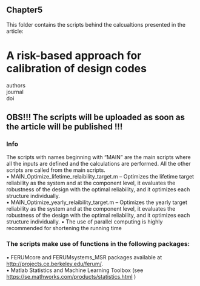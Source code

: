 ## Chapter5 
This folder contains the scripts behind the calcualtions presented in the article:
# A risk-based approach for calibration of design codes
authors  
journal  
doi  

## OBS!!! The scripts will be uploaded as soon as the article will be published !!!
### Info  
The scripts with names beginning with “MAIN” are the main scripts where all the inputs are defined and the calculations are performed. All the other scripts are called from the main scripts.  
•	MAIN_Optimize_lifetime_relaibility_target.m – Optimizes the lifetime target reliability as the system and at the component level, it evaluates the robustness of the design with the optimal reliability, and it optimizes each structure individually.  
•	MAIN_Optimize_yearly_relaibility_target.m – Optimizes the yearly target reliability as the system and at the component level, it evaluates the robustness of the design with the optimal reliability, and it optimizes each structure individually. 
•	The use of parallel computing is highly recommended for shortening the running time

### The scripts make use of functions in the following packages:  
•	FERUMcore and FERUMsystems_MSR packages available at http://projects.ce.berkeley.edu/ferum/.   
•	Matlab Statistics and Machine Learning Toolbox (see https://se.mathworks.com/products/statistics.html )  
